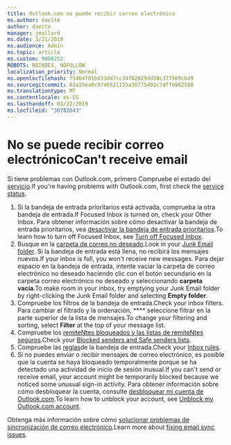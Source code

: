```yaml
---
title: Outlook.com no puede recibir correo electrónico
ms.author: daeite
author: daeite
manager: joallard
ms.date: 3/21/2019
ms.audience: Admin
ms.topic: article
ms.custom: 9000252
ROBOTS: NOINDEX, NOFOLLOW
localization_priority: Normal
ms.openlocfilehash: f5464f01bd33dd7cc34f02829dd50c377569cbd9
ms.sourcegitcommit: 03a156a9c9740521155a30775492c7dff0982588
ms.translationtype: MT
ms.contentlocale: es-ES
ms.lasthandoff: 03/22/2019
ms.locfileid: "30782643"
---
```

# <a name="cant-receive-email"></a><span data-ttu-id="cf9bb-102">No se puede recibir correo electrónico</span><span class="sxs-lookup"><span data-stu-id="cf9bb-102">Can't receive email</span></span>

<span data-ttu-id="cf9bb-103">Si tiene problemas con Outlook.com, primero Compruebe el estado del [servicio](https://go.microsoft.com/fwlink/p/?linkid=837482).</span><span class="sxs-lookup"><span data-stu-id="cf9bb-103">If you're having problems with Outlook.com, first check the [service status](https://go.microsoft.com/fwlink/p/?linkid=837482).</span></span>

1. <span data-ttu-id="cf9bb-104">Si la bandeja de entrada prioritarios está activada, comprueba la otra bandeja de entrada.</span><span class="sxs-lookup"><span data-stu-id="cf9bb-104">If Focused Inbox is turned on, check your Other Inbox.</span></span> <span data-ttu-id="cf9bb-105">Para obtener información sobre cómo desactivar la bandeja de entrada prioritarios, vea [desactivar la bandeja de entrada prioritarios](https://support.office.com/article/f714d94d-9e63-4217-9ccb-6cb2986aa1b2).</span><span class="sxs-lookup"><span data-stu-id="cf9bb-105">To learn how to turn off Focused Inbox, see [Turn off Focused Inbox](https://support.office.com/article/f714d94d-9e63-4217-9ccb-6cb2986aa1b2).</span></span>
1. <span data-ttu-id="cf9bb-106">Busque en la [carpeta de correo no deseado](https://outlook.live.com/mail/junkemail).</span><span class="sxs-lookup"><span data-stu-id="cf9bb-106">Look in your [Junk Email folder](https://outlook.live.com/mail/junkemail).</span></span> <span data-ttu-id="cf9bb-107">Si la bandeja de entrada está llena, no recibirá los mensajes nuevos.</span><span class="sxs-lookup"><span data-stu-id="cf9bb-107">If your inbox is full, you won't receive new messages.</span></span> <span data-ttu-id="cf9bb-108">Para dejar espacio en la bandeja de entrada, intente vaciar la carpeta de correo electrónico no deseado haciendo clic con el botón secundario en la carpeta correo electrónico no deseado y seleccionando **carpeta vacía**.</span><span class="sxs-lookup"><span data-stu-id="cf9bb-108">To make room in your inbox, try emptying your Junk Email folder by right-clicking the Junk Email folder and selecting **Empty folder**.</span></span>
1. <span data-ttu-id="cf9bb-109">Compruebe los filtros de la bandeja de entrada.</span><span class="sxs-lookup"><span data-stu-id="cf9bb-109">Check your inbox filters.</span></span> <span data-ttu-id="cf9bb-110">Para cambiar el filtrado y la ordenación, \*\*\*\* seleccione filtrar en la parte superior de la lista de mensajes.</span><span class="sxs-lookup"><span data-stu-id="cf9bb-110">To change your filtering and sorting, select **Filter** at the top of your message list.</span></span>
1. <span data-ttu-id="cf9bb-111">Compruebe los [remiteNtes bloqueados y las listas de remiteNtes seguros](https://outlook.live.com/mail/options/mail/junkEmail).</span><span class="sxs-lookup"><span data-stu-id="cf9bb-111">Check your [Blocked senders and Safe senders lists](https://outlook.live.com/mail/options/mail/junkEmail).</span></span>
1. <span data-ttu-id="cf9bb-112">Compruebe las [reglas](https://outlook.live.com/mail/options/mail/rules)de la bandeja de entrada.</span><span class="sxs-lookup"><span data-stu-id="cf9bb-112">Check your [Inbox rules](https://outlook.live.com/mail/options/mail/rules).</span></span>
1. <span data-ttu-id="cf9bb-113">Si no puedes enviar o recibir mensajes de correo electrónico, es posible que la cuenta se haya bloqueado temporalmente porque se ha detectado una actividad de inicio de sesión inusual.</span><span class="sxs-lookup"><span data-stu-id="cf9bb-113">If you can't send or receive email, your account might be temporarily blocked because we noticed some unusual sign-in activity.</span></span> <span data-ttu-id="cf9bb-114">Para obtener información sobre cómo desbloquear la cuenta, consulte [desbloquear mi cuenta de Outlook.com](https://support.office.com/article/f4ad2701-d166-4d8b-8a6a-9af2a1f8a4c4).</span><span class="sxs-lookup"><span data-stu-id="cf9bb-114">To learn how to unblock your account, see [Unblock my Outlook.com account](https://support.office.com/article/f4ad2701-d166-4d8b-8a6a-9af2a1f8a4c4).</span></span>

<span data-ttu-id="cf9bb-115">Obtenga más información sobre cómo [solucionar problemas de sincronización de correo electrónico](https://support.office.com/article/d39e3341-8d79-4bf1-b3c7-ded602233642).</span><span class="sxs-lookup"><span data-stu-id="cf9bb-115">Learn more about [fixing email sync issues](https://support.office.com/article/d39e3341-8d79-4bf1-b3c7-ded602233642).</span></span>